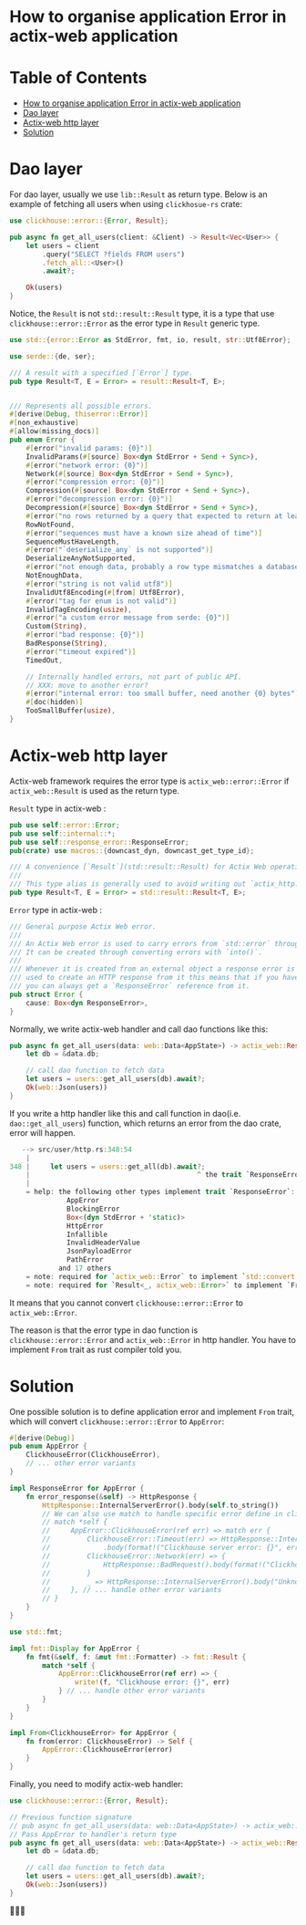 # How to organise application Error in actix-web application

# Table of Contents

<!--ts-->

- [How to organise application Error in actix-web application](#how-to-organise-application-error-in-actix-web-application)
- [Dao layer](#dao-layer)
- [Actix-web http layer](#actix-web-http-layer)
- [Solution](#solution)

<!--te-->

# Dao layer

For dao layer, usually we use `lib::Result` as return type. Below is an example of fetching all users when using `clickhosue-rs` crate:

```rust
use clickhouse::error::{Error, Result};

pub async fn get_all_users(client: &Client) -> Result<Vec<User>> {
    let users = client
        .query("SELECT ?fields FROM users")
        .fetch_all::<User>()
        .await?;

    Ok(users)
}
```

Notice, the `Result` is not `std::result::Result` type, it is a type that use `clickhouse::error::Error` as the error type in `Result` generic type.

```rust
use std::{error::Error as StdError, fmt, io, result, str::Utf8Error};

use serde::{de, ser};

/// A result with a specified [`Error`] type.
pub type Result<T, E = Error> = result::Result<T, E>;


/// Represents all possible errors.
#[derive(Debug, thiserror::Error)]
#[non_exhaustive]
#[allow(missing_docs)]
pub enum Error {
    #[error("invalid params: {0}")]
    InvalidParams(#[source] Box<dyn StdError + Send + Sync>),
    #[error("network error: {0}")]
    Network(#[source] Box<dyn StdError + Send + Sync>),
    #[error("compression error: {0}")]
    Compression(#[source] Box<dyn StdError + Send + Sync>),
    #[error("decompression error: {0}")]
    Decompression(#[source] Box<dyn StdError + Send + Sync>),
    #[error("no rows returned by a query that expected to return at least one row")]
    RowNotFound,
    #[error("sequences must have a known size ahead of time")]
    SequenceMustHaveLength,
    #[error("`deserialize_any` is not supported")]
    DeserializeAnyNotSupported,
    #[error("not enough data, probably a row type mismatches a database schema")]
    NotEnoughData,
    #[error("string is not valid utf8")]
    InvalidUtf8Encoding(#[from] Utf8Error),
    #[error("tag for enum is not valid")]
    InvalidTagEncoding(usize),
    #[error("a custom error message from serde: {0}")]
    Custom(String),
    #[error("bad response: {0}")]
    BadResponse(String),
    #[error("timeout expired")]
    TimedOut,

    // Internally handled errors, not part of public API.
    // XXX: move to another error?
    #[error("internal error: too small buffer, need another {0} bytes")]
    #[doc(hidden)]
    TooSmallBuffer(usize),
}
```

# Actix-web http layer

Actix-web framework requires the error type is `actix_web::error::Error` if `actix_web::Result` is used as the return type.

`Result` type in actix-web :

```rust
pub use self::error::Error;
pub use self::internal::*;
pub use self::response_error::ResponseError;
pub(crate) use macros::{downcast_dyn, downcast_get_type_id};

/// A convenience [`Result`](std::result::Result) for Actix Web operations.
///
/// This type alias is generally used to avoid writing out `actix_http::Error` directly.
pub type Result<T, E = Error> = std::result::Result<T, E>;
```

`Error` type in actix-web :

```rust
/// General purpose Actix Web error.
///
/// An Actix Web error is used to carry errors from `std::error` through actix in a convenient way.
/// It can be created through converting errors with `into()`.
///
/// Whenever it is created from an external object a response error is created for it that can be
/// used to create an HTTP response from it this means that if you have access to an actix `Error`
/// you can always get a `ResponseError` reference from it.
pub struct Error {
    cause: Box<dyn ResponseError>,
}
```

Normally, we write actix-web handler and call dao functions like this:

```rust
pub async fn get_all_users(data: web::Data<AppState>) -> actix_web::Result<impl Responder> {
    let db = &data.db;

    // call dao function to fetch data
    let users = users::get_all_users(db).await?;
    Ok(web::Json(users))
}
```

If you write a http handler like this and call function in dao(i.e. `dao::get_all_users`) function, which returns an error from the dao crate, error will happen.

```rust
   --> src/user/http.rs:348:54
    |
348 |     let users = users::get_all(db).await?;
    |                                         ^ the trait `ResponseError` is not implemented for `clickhouse::error::Error`
    |
    = help: the following other types implement trait `ResponseError`:
              AppError
              BlockingError
              Box<(dyn StdError + 'static)>
              HttpError
              Infallible
              InvalidHeaderValue
              JsonPayloadError
              PathError
            and 17 others
    = note: required for `actix_web::Error` to implement `std::convert::From<clickhouse::error::Error>`
    = note: required for `Result<_, actix_web::Error>` to implement `FromResidual<Result<Infallible, clickhouse::error::Error>>`
```

It means that you cannot convert `clickhouse::error::Error` to `actix_web::Error`.

The reason is that the error type in dao function is `clickhouse::error::Error` and `actix_web::Error` in http handler. You have to implement `From` trait as rust compiler told you.

# Solution

One possible solution is to define application error and implement `From` trait, which will convert `clickhouse::error::Error` to `AppError`:

```rust
#[derive(Debug)]
pub enum AppError {
    ClickhouseError(ClickhouseError),
    // ... other error variants
}

impl ResponseError for AppError {
    fn error_response(&self) -> HttpResponse {
        HttpResponse::InternalServerError().body(self.to_string())
        // We can also use match to handle specific error define in clickhouse::error::Error
        // match *self {
        //     AppError::ClickhouseError(ref err) => match err {
        //         ClickhouseError::Timeout(err) => HttpResponse::InternalServerError()
        //             .body(format!("Clickhouse server error: {}", err)),
        //         ClickhouseError::Network(err) => {
        //             HttpResponse::BadRequest().body(format!("Clickhouse client error: {}", err))
        //         }
        //         _ => HttpResponse::InternalServerError().body("Unknown error"),
        //     }, // ... handle other error variants
        // }
    }
}

use std::fmt;

impl fmt::Display for AppError {
    fn fmt(&self, f: &mut fmt::Formatter) -> fmt::Result {
        match *self {
            AppError::ClickhouseError(ref err) => {
                write!(f, "Clickhouse error: {}", err)
            } // ... handle other error variants
        }
    }
}

impl From<ClickhouseError> for AppError {
    fn from(error: ClickhouseError) -> Self {
        AppError::ClickhouseError(error)
    }
}
```

Finally, you need to modify actix-web handler:

```rust
use clickhouse::error::{Error, Result};

// Previous function signature
// pub async fn get_all_users(data: web::Data<AppState>) -> actix_web::Result<impl Responder> {
// Pass AppError to handler's return type
pub async fn get_all_users(data: web::Data<AppState>) -> actix_web::Result<impl Responder, AppError> {
    let db = &data.db;

    // call dao function to fetch data
    let users = users::get_all_users(db).await?;
    Ok(web::Json(users))
}
```

🎉🎉🎉
